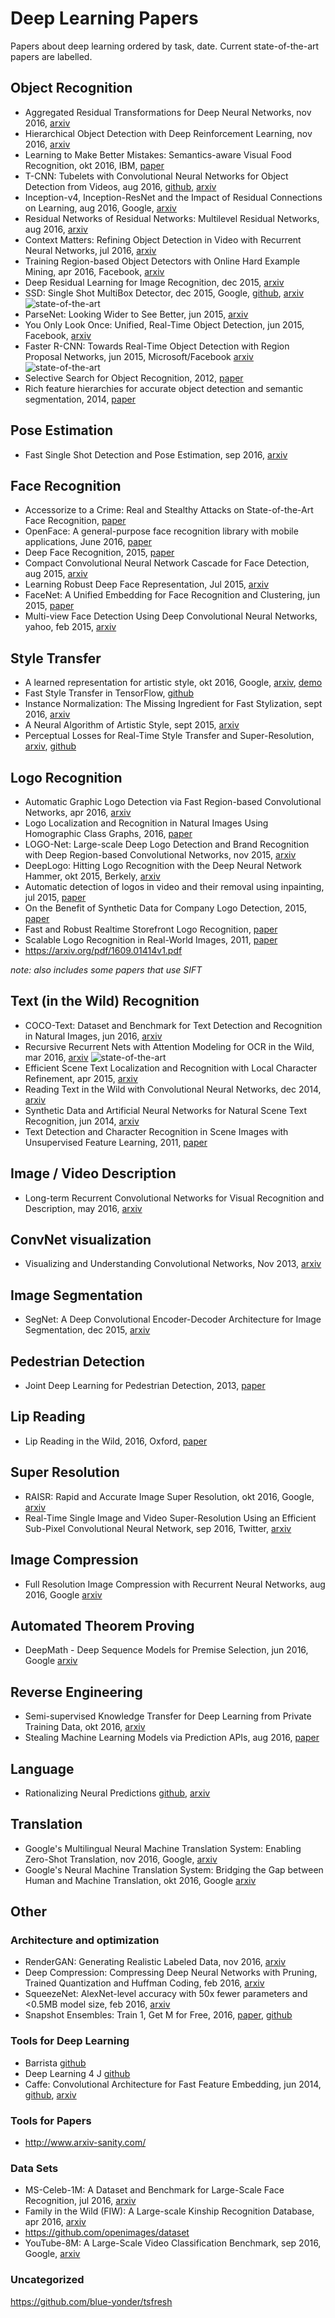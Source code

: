 # Deep Learning Papers
Papers about deep learning ordered by task, date. Current state-of-the-art papers are labelled.

## Object Recognition
* Aggregated Residual Transformations for Deep Neural Networks, nov 2016, [arxiv](https://arxiv.org/pdf/1611.05431v1.pdf)
* Hierarchical Object Detection with Deep Reinforcement Learning, nov 2016, [arxiv](https://arxiv.org/pdf/1611.03718v1.pdf)
* Learning to Make Better Mistakes: Semantics-aware Visual Food Recognition, okt 2016, IBM, [paper](https://github.com/sbrugman/deep-learning-papers/blob/master/papers/learning-to-make-better-mistakes-semantics-aware-visual-food-recognition.pdf)
* T-CNN: Tubelets with Convolutional Neural Networks for Object Detection from Videos, aug 2016, [github](https://github.com/myfavouritekk/T-CNN), [arxiv](https://arxiv.org/pdf/1604.02532v3)
* Inception-v4, Inception-ResNet and the Impact of Residual Connections on Learning, aug 2016, Google, [arxiv](https://arxiv.org/pdf/1602.07261.pdf)
* Residual Networks of Residual Networks: Multilevel Residual Networks, aug 2016, [arxiv](https://arxiv.org/pdf/1608.02908v1)
* Context Matters: Refining Object Detection in Video with Recurrent Neural Networks, jul 2016, [arxiv](https://arxiv.org/pdf/1607.04648.pdf)
* Training Region-based Object Detectors with Online Hard Example Mining, apr 2016, Facebook, [arxiv](https://arxiv.org/pdf/1604.03540v1)
* Deep Residual Learning for Image Recognition, dec 2015, [arxiv](https://arxiv.org/pdf/1512.03385v1)
* SSD: Single Shot MultiBox Detector, dec 2015, Google, [github](https://github.com/weiliu89/caffe/tree/ssd), [arxiv](https://arxiv.org/pdf/1512.02325v2) ![state-of-the-art](https://img.shields.io/badge/style-state_of_the_art-green.svg?style=flat&label=paper)
* ParseNet: Looking Wider to See Better, jun 2015, [arxiv](https://arxiv.org/pdf/1506.04579v2.pdf)
* You Only Look Once: Unified, Real-Time Object Detection, jun 2015, Facebook, [arxiv](https://arxiv.org/pdf/1506.02640v5)
* Faster R-CNN: Towards Real-Time Object Detection with Region Proposal Networks, jun 2015, Microsoft/Facebook [arxiv](https://arxiv.org/pdf/1506.01497v3.pdf) ![state-of-the-art](https://img.shields.io/badge/style-state_of_the_art-green.svg?style=flat&label=paper)
* Selective Search for Object Recognition, 2012, [paper](https://pdfs.semanticscholar.org/6a65/f9abad1022c7df2c75b819f48251aac23ae8.pdf)
* Rich feature hierarchies for accurate object detection and semantic segmentation, 2014, [paper](http://www.cv-foundation.org/openaccess/content_cvpr_2014/papers/Girshick_Rich_Feature_Hierarchies_2014_CVPR_paper.pdf)

## Pose Estimation
* Fast Single Shot Detection and Pose Estimation, sep 2016, [arxiv](https://arxiv.org/pdf/1609.05590.pdf)

## Face Recognition
* Accessorize to a Crime: Real and Stealthy Attacks on State-of-the-Art Face Recognition, [paper](https://www.cs.cmu.edu/~sbhagava/papers/face-rec-ccs16.pdf)
* OpenFace: A general-purpose face recognition library with mobile applications, June 2016, [paper](http://reports-archive.adm.cs.cmu.edu/anon/anon/usr0/ftp/2016/CMU-CS-16-118.pdf)
* Deep Face Recognition, 2015, [paper](http://www.robots.ox.ac.uk:5000/~vgg/publications/2015/Parkhi15/parkhi15.pdf)
* Compact Convolutional Neural Network Cascade for Face Detection, aug 2015, [arxiv](https://arxiv.org/pdf/1508.01292v3)
* Learning Robust Deep Face Representation, Jul 2015, [arxiv](https://arxiv.org/pdf/1507.04844.pdf)
* FaceNet: A Unified Embedding for Face Recognition and Clustering, jun 2015, [paper](http://www.cv-foundation.org/openaccess/content_cvpr_2015/papers/Schroff_FaceNet_A_Unified_2015_CVPR_paper.pdf)
* Multi-view Face Detection Using Deep Convolutional Neural Networks, yahoo, feb 2015, [arxiv](https://arxiv.org/pdf/1502.02766v3.pdf)

## Style Transfer
* A learned representation for artistic style, okt 2016, Google, [arxiv](https://arxiv.org/pdf/1610.07629v1.pdf), [demo](https://magenta.tensorflow.org/2016/11/01/multistyle-pastiche-generator/)
* Fast Style Transfer in TensorFlow, [github](https://github.com/lengstrom/fast-style-transfer/)
* Instance Normalization: The Missing Ingredient for Fast Stylization, sept 2016, [arxiv](https://arxiv.org/abs/1607.08022)
* A Neural Algorithm of Artistic Style, sept 2015, [arxiv](https://arxiv.org/abs/1508.06576)
* Perceptual Losses for Real-Time Style Transfer and Super-Resolution, [arxiv](https://arxiv.org/pdf/1603.08155v1), [github](http://github.com/jcjohnson/fast-neural-style)

## Logo Recognition
* Automatic Graphic Logo Detection via Fast Region-based Convolutional Networks, apr 2016, [arxiv](https://arxiv.org/pdf/1604.06083.pdf)
* Logo Localization and Recognition in Natural Images Using Homographic Class Graphs, 2016, [paper](http://citeseerx.ist.psu.edu/viewdoc/download?doi=10.1.1.717.9015&rep=rep1&type=pdf)
* LOGO-Net: Large-scale Deep Logo Detection and Brand Recognition with Deep Region-based Convolutional Networks, nov 2015, [arxiv](https://arxiv.org/pdf/1511.02462.pdf)
* DeepLogo: Hitting Logo Recognition with the Deep Neural Network Hammer, okt 2015, Berkely, [arxiv](https://arxiv.org/pdf/1510.02131v1.pdf)
* Automatic detection of logos in video and their removal using inpainting, jul 2015, [paper](https://github.com/sbrugman/deep-learning-papers/tree/master/papers/automatic-detection-of-logos-in-video-and-their-removal-using-inpainting.pdf) 
* On the Benefit of Synthetic Data for Company Logo Detection, 2015, [paper](http://www.multimedia-computing.de/mediawiki/images/c/cf/ACMMM2015.pdf)
* Fast and Robust Realtime Storefront Logo Recognition, [paper](https://stacks.stanford.edu/file/druid:bf950qp8995/Liu.pdf)
* Scalable Logo Recognition in Real-World Images, 2011, [paper](http://www.multimedia-computing.de/mediawiki/images/3/34/ICMR2011_Scalable_Logo_Recognition_in_Real-World_Images.pdf)
* https://arxiv.org/pdf/1609.01414v1.pdf

_note: also includes some papers that use SIFT_

## Text (in the Wild) Recognition
* COCO-Text: Dataset and Benchmark for Text Detection and Recognition in Natural Images, jun 2016, [arxiv](https://arxiv.org/pdf/1601.07140v2.pdf)
* Recursive Recurrent Nets with Attention Modeling for OCR in the Wild, mar 2016, [arxiv](https://arxiv.org/pdf/1603.03101v1) ![state-of-the-art](https://img.shields.io/badge/style-state_of_the_art-green.svg?style=flat&label=paper)
* Efficient Scene Text Localization and Recognition with Local Character Refinement, apr 2015, [arxiv](https://arxiv.org/pdf/1504.03522.pdf)
* Reading Text in the Wild with Convolutional Neural Networks, dec 2014, [arxiv](https://arxiv.org/pdf/1412.1842v1.pdf)
* Synthetic Data and Artificial Neural Networks for Natural Scene Text Recognition, jun 2014, [arxiv](https://arxiv.org/pdf/1406.2227v4.pdf)
* Text Detection and Character Recognition in Scene Images with Unsupervised Feature Learning, 2011, [paper](http://www.cs.stanford.edu/~acoates/papers/coatesetal_icdar_2011.pdf)

## Image / Video Description
*  Long-term Recurrent Convolutional Networks for Visual Recognition and Description, may 2016, [arxiv](https://arxiv.org/pdf/1411.4389v4)

## ConvNet visualization
* Visualizing and Understanding Convolutional Networks, Nov 2013, [arxiv](https://arxiv.org/pdf/1311.2901.pdf)

## Image Segmentation
* SegNet: A Deep Convolutional Encoder-Decoder Architecture for Image Segmentation, dec 2015, [arxiv](https://arxiv.org/pdf/1511.00561v2.pdf)

## Pedestrian Detection
* Joint Deep Learning for Pedestrian Detection, 2013, [paper](http://www.ee.cuhk.edu.hk/~wlouyang/projects/ouyangWiccv13Joint/material/O&W_ICCV2013.pdf)

## Lip Reading
* Lip Reading in the Wild, 2016, Oxford, [paper](https://github.com/sbrugman/deep-learning-papers/tree/master/papers/lip-reading-in-the-wild.pdf)

## Super Resolution
* RAISR: Rapid and Accurate Image Super Resolution, okt 2016, Google, [arxiv](https://arxiv.org/pdf/1606.01299v3.pdf)
* Real-Time Single Image and Video Super-Resolution Using an Efficient Sub-Pixel Convolutional Neural Network, sep 2016, Twitter, [arxiv](https://arxiv.org/pdf/1609.05158v2)

## Image Compression
*  Full Resolution Image Compression with Recurrent Neural Networks, aug 2016, Google [arxiv](https://arxiv.org/pdf/1608.05148v1.pdf)

## Automated Theorem Proving
* DeepMath - Deep Sequence Models for Premise Selection, jun 2016, Google [arxiv](https://arxiv.org/pdf/1606.04442.pdf)

## Reverse Engineering
* Semi-supervised Knowledge Transfer for Deep Learning from Private Training Data, okt 2016, [arxiv](https://arxiv.org/pdf/1610.05755v1)
* Stealing Machine Learning Models via Prediction APIs, aug 2016, [paper](https://www.usenix.org/system/files/conference/usenixsecurity16/sec16_paper_tramer.pdf)

## Language
* Rationalizing Neural Predictions [github](https://github.com/taolei87/rcnn), [arxiv](https://arxiv.org/pdf/1606.04155v1)

## Translation
* Google's Multilingual Neural Machine Translation System: Enabling Zero-Shot Translation, nov 2016, Google, [arxiv](https://arxiv.org/pdf/1611.04558v1.pdf)
* Google's Neural Machine Translation System: Bridging the Gap between Human and Machine Translation, okt 2016, Google [arxiv](https://arxiv.org/pdf/1609.08144v2.pdf)

## Other
### Architecture and optimization
* RenderGAN: Generating Realistic Labeled Data, nov 2016, [arxiv](https://arxiv.org/pdf/1611.01331v3.pdf)
* Deep Compression: Compressing Deep Neural Networks with Pruning, Trained Quantization and Huffman Coding, feb 2016, [arxiv](https://arxiv.org/pdf/1510.00149v5.pdf)
* SqueezeNet: AlexNet-level accuracy with 50x fewer parameters and <0.5MB model size, feb 2016, [arxiv](https://arxiv.org/pdf/1602.07360v3)
* Snapshot Ensembles: Train 1, Get M for Free, 2016, [paper](https://github.com/sbrugman/deep-learning-papers/blob/master/papers/snapshot-ensembles-train-1-get-m-for-free.pdf), [github](https://github.com/gaohuang/SnapshotEnsemble)

### Tools for Deep Learning
* Barrista [github](https://github.com/classner/barrista)
* Deep Learning 4 J [github](https://github.com/deeplearning4j/deeplearning4j)
* Caffe: Convolutional Architecture for Fast Feature Embedding, jun 2014, [github](https://github.com/BVLC/caffe), [arxiv](https://arxiv.org/pdf/1408.5093v1)

### Tools for Papers
* http://www.arxiv-sanity.com/

### Data Sets
* MS-Celeb-1M: A Dataset and Benchmark for Large-Scale Face Recognition, jul 2016, [arxiv](https://arxiv.org/abs/1607.08221)
* Family in the Wild (FIW): A Large-scale Kinship Recognition Database, apr 2016, [arxiv](https://arxiv.org/pdf/1604.02182v1)
* https://github.com/openimages/dataset
* YouTube-8M: A Large-Scale Video Classification Benchmark, sep 2016, Google, [arxiv](https://arxiv.org/pdf/1609.08675v1)

### Uncategorized
https://github.com/blue-yonder/tsfresh
